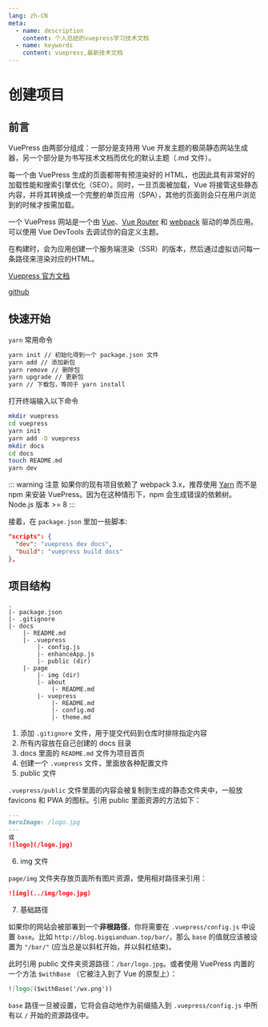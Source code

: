 ```yaml
---
lang: zh-CN
meta:
  - name: description
    content: 个人总结的vuepress学习技术文档 
  - name: keywords
    content: vuepress,最新技术文档
---
```


# 创建项目

## 前言

VuePress 由两部分组成：一部分是支持用 Vue 开发主题的极简静态网站生成器，另一个部分是为书写技术文档而优化的默认主题（.md 文件）。

每一个由 VuePress 生成的页面都带有预渲染好的 HTML，也因此具有非常好的加载性能和搜索引擎优化（SEO）。同时，一旦页面被加载，Vue 将接管这些静态内容，并将其转换成一个完整的单页应用（SPA），其他的页面则会只在用户浏览到的时候才按需加载。

一个 VuePress 网站是一个由 [Vue](http://vuejs.org/)、[Vue Router](https://github.com/vuejs/vue-router) 和 [webpack](http://webpack.js.org/) 驱动的单页应用。可以使用 Vue DevTools 去调试你的自定义主题。

在构建时，会为应用创建一个服务端渲染（SSR）的版本，然后通过虚拟访问每一条路径来渲染对应的HTML。

[Vuepress 官方文档](https://vuepress.vuejs.org/zh/)

[github](https://github.com/vuejs/vuepress)

## 快速开始

`yarn` 常用命令

``` bash
yarn init // 初始化得到一个 package.json 文件
yarn add // 添加新包
yarn remove // 删除包
yarn upgrade // 更新包
yarn // 下载包，等同于 yarn install
```

打开终端输入以下命令

``` bash
mkdir vuepress
cd vuepress
yarn init
yarn add -D vuepress
mkdir docs 
cd docs 
touch README.md
yarn dev 
```

::: warning 注意
如果你的现有项目依赖了 webpack 3.x，推荐使用 [Yarn](https://yarnpkg.com/en/) 而不是 npm 来安装 VuePress。因为在这种情形下，npm 会生成错误的依赖树。Node.js 版本 >= 8
:::

接着，在 `package.json` 里加一些脚本:

``` json
"scripts": {
  "dev": "vuepress dev docs",
  "build": "vuepress build docs"
},
```

## 项目结构

```
.
|- package.json
|- .gitignore
|- docs
    |- README.md
    |- .vuepress
        |- config.js
        |- enhanceApp.js 
        |- public (dir)
    |- page 
        |- img (dir)
        |- about
            |- README.md
        |- vuepress 
            |- README.md 
            |- config.md
            |- theme.md
```

1. 添加 `.gitignore` 文件，用于提交代码到仓库时排除指定内容
2. 所有内容放在自己创建的 docs 目录
3. docs 里面的 `README.md` 文件为项目首页
4. 创建一个 `.vuepress` 文件，里面放各种配置文件
5. public 文件

`.vuepress/public` 文件里面的内容会被复制到生成的静态文件夹中，一般放 favicons 和 PWA 的图标。引用 public 里面资源的方法如下：

``` md
---
heroImage: /logo.jpg 
---
或
![logo](/logo.jpg)
``` 

6. img 文件

`page/img` 文件夹存放页面所有图片资源，使用相对路径来引用：

``` md
![img](../img/logo.jpg)
```

7. 基础路径

如果你的网站会被部署到一个**非根路径**，你将需要在 `.vuepress/config.js` 中设置 `base`。比如 `http://blog.bigqianduan.top/bar/`，那么 `base` 的值就应该被设置为 `"/bar/"` (应当总是以斜杠开始，并以斜杠结束)。

此时引用 public 文件夹资源路径：`/bar/logo.jpg`。或者使用 VuePress 内置的一个方法 `$withBase` （它被注入到了 Vue 的原型上）：

``` md
![logo]($withBase('/wx.png'))
```

`base` 路径一旦被设置，它将会自动地作为前缀插入到 `.vuepress/config.js` 中所有以 `/` 开始的资源路径中。







  
 
  
  
 
 






